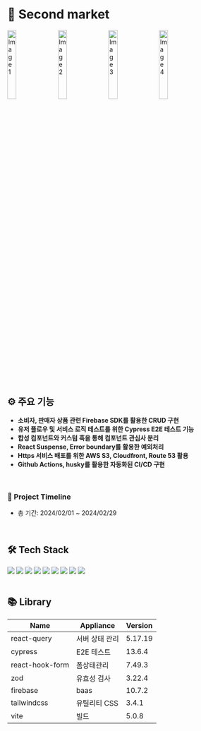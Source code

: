 # 🎉 Second market
<div>
  <img src="https://github.com/Changsoon-Yun/second-market/assets/92949174/50f437c3-14b2-4ce6-ac65-fa0b0172c493" alt="Image 1" width="20%" style="display:inline-block; margin-right:10px;">
  <img src="https://github.com/Changsoon-Yun/second-market/assets/92949174/02bf7b24-3ead-4052-bb51-d63525934b97" alt="Image 2" width="20%" style="display:inline-block; margin-right:10px;">
  <img src="https://github.com/Changsoon-Yun/second-market/assets/92949174/0728b8bf-a984-4373-adf7-a55bed0bc9d5" alt="Image 3" width="20%" style="display:inline-block; margin-right:10px;">
  <img src="https://github.com/Changsoon-Yun/second-market/assets/92949174/299b79bd-41f1-42d5-97ba-50ea1f19f92e" alt="Image 4" width="20%" style="display:inline-block;">
</div>

<br />

## ⚙ 주요 기능
* **소비자, 판매자 상품 관련 Firebase SDK를 활용한 CRUD 구현**
* **유저 플로우 및 서비스 로직 테스트를 위한 Cypress E2E 테스트 기능**
* **합성 컴포넌트와 커스텀 훅을 통해 컴포넌트 관심사 분리**
* **React Suspense, Error boundary를 활용한 예외처리**
* **Https 서비스 배포를 위한 AWS S3, Cloudfront, Route 53 활용**
* **Github Actions, husky를 활용한 자동화된 CI/CD 구현**


<br />

### 📆 Project Timeline
* 총 기간: 2024/02/01 ~ 2024/02/29


<br />

## 🛠 Tech Stack
<div align=left> 
  <img src="https://img.shields.io/badge/react-61DAFB?style=for-the-badge&logo=react&logoColor=black"> 
  <img src="https://img.shields.io/badge/typescript-3178C6?style=for-the-badge&logo=typescript&logoColor=black"> 
  <img src="https://img.shields.io/badge/cypress-69D3A7?style=for-the-badge&logo=cypress&logoColor=black"> 
  <img src="https://img.shields.io/badge/firebase-FFCA28?style=for-the-badge&logo=firebase&logoColor=white">
  <img src="https://img.shields.io/badge/tailwind-06B6D4?style=for-the-badge&logo=tailwind&logoColor=white">
  <img src="https://img.shields.io/badge/amazonaws-232F3E?style=for-the-badge&logo=amazonaws&logoColor=white"> 
  <img src="https://img.shields.io/badge/amazons3-569A31?style=for-the-badge&logo=amazons3&logoColor=white"> 
  <img src="https://img.shields.io/badge/github-181717?style=for-the-badge&logo=github&logoColor=white">
  <img src="https://img.shields.io/badge/git-F05032?style=for-the-badge&logo=git&logoColor=white">
</div>

<br />

## 📚 Library
| Name | Appliance | Version |
| --- | --- | --- |
| react-query     | 서버 상태 관리  | 5.17.19  |
| cypress         | E2E 테스트       | 13.6.4   |
| react-hook-form | 폼상태관리       | 7.49.3   |
| zod             | 유효성 검사      | 3.22.4   |
| firebase        | baas            | 10.7.2   |
| tailwindcss     | 유틸리티 CSS     | 3.4.1    |
| vite            | 빌드            | 5.0.8    |
